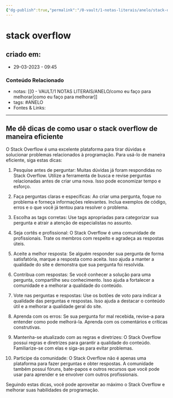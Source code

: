 ```yaml
---
{"dg-publish":true,"permalink":"/0-vault/1-notas-literais/anelo/stack-overflow/","tags":["ANELO"],"dgHomeLink":true,"dgShowLocalGraph":true,"dgShowFileTree":true,"dgEnableSearch":true}
---
```


# stack overflow

## criado em: 
-  29-03-2023 - 09:45

### Conteúdo Relacionado
- notas: [[0 - VAULT/1 NOTAS LITERAIS/ANELO/como eu faço para melhorar\|como eu faço para melhorar]]
- tags: #ANELO 
- Fontes & Links: 

---

## Me dê dicas de como usar o stack overflow de maneira eficiente

O Stack Overflow é uma excelente plataforma para tirar dúvidas e solucionar problemas relacionados à programação. Para usá-lo de maneira eficiente, siga estas dicas:

1.  Pesquise antes de perguntar: Muitas dúvidas já foram respondidas no Stack Overflow. Utilize a ferramenta de busca e revise perguntas relacionadas antes de criar uma nova. Isso pode economizar tempo e esforço.
    
2.  Faça perguntas claras e específicas: Ao criar uma pergunta, foque no problema e forneça informações relevantes. Inclua exemplos de código, erros e o que você já tentou para resolver o problema.
    
3.  Escolha as tags corretas: Use tags apropriadas para categorizar sua pergunta e atrair a atenção de especialistas no assunto.
    
4.  Seja cortês e profissional: O Stack Overflow é uma comunidade de profissionais. Trate os membros com respeito e agradeça as respostas úteis.
    
5.  Aceite a melhor resposta: Se alguém responder sua pergunta de forma satisfatória, marque a resposta como aceita. Isso ajuda a manter a qualidade do site e demonstra que sua pergunta foi resolvida.
    
6.  Contribua com respostas: Se você conhecer a solução para uma pergunta, compartilhe seu conhecimento. Isso ajuda a fortalecer a comunidade e a melhorar a qualidade do conteúdo.
    
7.  Vote nas perguntas e respostas: Use os botões de voto para indicar a qualidade das perguntas e respostas. Isso ajuda a destacar o conteúdo útil e a melhorar a qualidade geral do site.
    
8.  Aprenda com os erros: Se sua pergunta for mal recebida, revise-a para entender como pode melhorá-la. Aprenda com os comentários e críticas construtivas.
    
9.  Mantenha-se atualizado com as regras e diretrizes: O Stack Overflow possui regras e diretrizes para garantir a qualidade do conteúdo. Familiarize-se com elas e siga-as para evitar problemas.
    
10.  Participe da comunidade: O Stack Overflow não é apenas uma plataforma para fazer perguntas e obter respostas. A comunidade também possui fóruns, bate-papos e outros recursos que você pode usar para aprender e se envolver com outros profissionais.
    

Seguindo estas dicas, você pode aproveitar ao máximo o Stack Overflow e melhorar suas habilidades de programação.